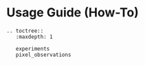 # Usage Guide (How-To)

```eval_rst
.. toctree::
   :maxdepth: 1

   experiments
   pixel_observations
```
